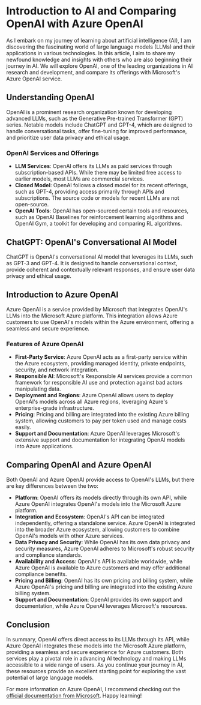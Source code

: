 # Introduction to AI and Comparing OpenAI with Azure OpenAI

As I embark on my journey of learning about artificial intelligence (AI), I am discovering the fascinating world of large language models (LLMs) and their applications in various technologies. In this article, I aim to share my newfound knowledge and insights with others who are also beginning their journey in AI. We will explore OpenAI, one of the leading organizations in AI research and development, and compare its offerings with Microsoft's Azure OpenAI service.

## Understanding OpenAI

OpenAI is a prominent research organization known for developing advanced LLMs, such as the Generative Pre-trained Transformer (GPT) series. Notable models include ChatGPT and GPT-4, which are designed to handle conversational tasks, offer fine-tuning for improved performance, and prioritize user data privacy and ethical usage.

### OpenAI Services and Offerings

- **LLM Services**: OpenAI offers its LLMs as paid services through subscription-based APIs. While there may be limited free access to earlier models, most LLMs are commercial services.
- **Closed Model**: OpenAI follows a closed model for its recent offerings, such as GPT-4, providing access primarily through APIs and subscriptions. The source code or models for recent LLMs are not open-source.
- **OpenAI Tools**: OpenAI has open-sourced certain tools and resources, such as OpenAI Baselines for reinforcement learning algorithms and OpenAI Gym, a toolkit for developing and comparing RL algorithms.

## ChatGPT: OpenAI's Conversational AI Model

ChatGPT is OpenAI's conversational AI model that leverages its LLMs, such as GPT-3 and GPT-4. It is designed to handle conversational context, provide coherent and contextually relevant responses, and ensure user data privacy and ethical usage.

## Introduction to Azure OpenAI

Azure OpenAI is a service provided by Microsoft that integrates OpenAI's LLMs into the Microsoft Azure platform. This integration allows Azure customers to use OpenAI's models within the Azure environment, offering a seamless and secure experience.

### Features of Azure OpenAI

- **First-Party Service**: Azure OpenAI acts as a first-party service within the Azure ecosystem, providing managed identity, private endpoints, security, and network integration.
- **Responsible AI**: Microsoft's Responsible AI services provide a common framework for responsible AI use and protection against bad actors manipulating data.
- **Deployment and Regions**: Azure OpenAI allows users to deploy OpenAI's models across all Azure regions, leveraging Azure's enterprise-grade infrastructure.
- **Pricing**: Pricing and billing are integrated into the existing Azure billing system, allowing customers to pay per token used and manage costs easily.
- **Support and Documentation**: Azure OpenAI leverages Microsoft's extensive support and documentation for integrating OpenAI models into Azure applications.

## Comparing OpenAI and Azure OpenAI

Both OpenAI and Azure OpenAI provide access to OpenAI's LLMs, but there are key differences between the two:

- **Platform**: OpenAI offers its models directly through its own API, while Azure OpenAI integrates OpenAI's models into the Microsoft Azure platform.
- **Integration and Ecosystem**: OpenAI's API can be integrated independently, offering a standalone service. Azure OpenAI is integrated into the broader Azure ecosystem, allowing customers to combine OpenAI's models with other Azure services.
- **Data Privacy and Security**: While OpenAI has its own data privacy and security measures, Azure OpenAI adheres to Microsoft's robust security and compliance standards.
- **Availability and Access**: OpenAI's API is available worldwide, while Azure OpenAI is available to Azure customers and may offer additional compliance benefits.
- **Pricing and Billing**: OpenAI has its own pricing and billing system, while Azure OpenAI's pricing and billing are integrated into the existing Azure billing system.
- **Support and Documentation**: OpenAI provides its own support and documentation, while Azure OpenAI leverages Microsoft's resources.

## Conclusion

In summary, OpenAI offers direct access to its LLMs through its API, while Azure OpenAI integrates these models into the Microsoft Azure platform, providing a seamless and secure experience for Azure customers. Both services play a pivotal role in advancing AI technology and making LLMs accessible to a wide range of users. As you continue your journey in AI, these resources provide an excellent starting point for exploring the vast potential of large language models.

For more information on Azure OpenAI, I recommend checking out the [official documentation from Microsoft](https://learn.microsoft.com/en-us/azure/ai-services/openai/overview). Happy learning!
